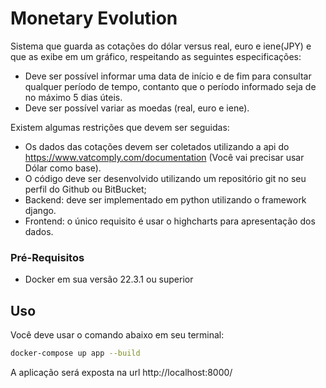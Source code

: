 # Monetary Evolution
Sistema que guarda as cotações do dólar versus real, euro e iene(JPY) e que as exibe em um gráfico, respeitando as seguintes especificações:

* Deve ser possível informar uma data de início e de fim para consultar qualquer período de tempo, contanto que o período informado seja de no máximo 5 dias úteis.
* Deve ser possível variar as moedas (real, euro e iene).

Existem algumas restrições que devem ser seguidas:
* Os dados das cotações devem ser coletados utilizando a api do https://www.vatcomply.com/documentation (Você vai precisar usar Dólar como base).
* O código deve ser desenvolvido utilizando um repositório git no seu perfil do Github ou BitBucket;
* Backend: deve ser implementado em python utilizando o framework django.
* Frontend: o único requisito é usar o highcharts para apresentação dos dados.

### Pré-Requisitos
* Docker em sua versão 22.3.1 ou superior

## Uso


Você deve usar o comando abaixo em seu terminal:
```bash
docker-compose up app --build
```
A aplicação será exposta na url http://localhost:8000/
